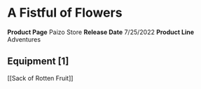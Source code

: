 ﻿---
id: '140'
name: A Fistful of Flowers
rarity: Common
source: null
trait: null
type: Source

---
# A Fistful of Flowers

**Product Page** Paizo Store
**Release Date** 7/25/2022
**Product Line** Adventures

## Equipment [1]

[[Sack of Rotten Fruit]]